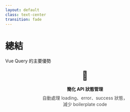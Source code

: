 ```yaml
---
layout: default
class: text-center
transition: fade
---
```


# 總結

<div class="opacity-80 mb-6 text-lg">Vue Query 的主要優勢</div>

<div class="grid grid-cols-2 gap-8 mt-10">
<div v-click>
<div class="summary-card">
  <div class="summary-icon">🚀</div>
  <div class="summary-title">簡化 API 狀態管理</div>
  <div class="summary-desc">自動處理 loading、error、success 狀態，<br>減少 boilerplate code</div>
</div>
</div>

<div v-click>
<div class="summary-card">
  <div class="summary-icon">🔄</div>
  <div class="summary-title">優化請求策略</div>
  <div class="summary-desc">透過 staleTime、gcTime 智能控制快取生命週期</div>
</div>
</div>

<div v-click>
<div class="summary-card">
  <div class="summary-icon">🔄</div>
  <div class="summary-title">自動資料同步</div>
  <div class="summary-desc">多元件之間自動保持數據一致性</div>
</div>
</div>

<div v-click>
<div class="summary-card">
  <div class="summary-icon">💡</div>
  <div class="summary-title">提升使用者體驗</div>
  <div class="summary-desc">樂觀更新、分頁優化讓操作更順暢</div>
</div>
</div>
</div>

<style>
.summary-card {
  padding: 20px;
  border-radius: 10px;
  background-color: rgba(255, 255, 255, 0.05);
  height: 100%;
  transition: all 0.3s ease;
  display: flex;
  flex-direction: column;
  align-items: center;
}
.summary-card:hover {
  transform: translateY(-5px);
  background-color: rgba(255, 255, 255, 0.08);
}
.summary-icon {
  font-size: 28px;
  margin-bottom: 15px;
}
.summary-title {
  font-weight: bold;
  margin-bottom: 8px;
  text-align: center;
}
.summary-desc {
  text-align: center;
  opacity: 0.8;
  font-size: 14px;
}
.suitable-scenarios {
  margin-top: 40px;
}
.scenario-title {
  font-weight: bold;
  margin-bottom: 15px;
  font-size: 18px;
}
.scenarios {
  display: flex;
  justify-content: center;
  flex-wrap: wrap;
  gap: 10px;
}
.scenario {
  padding: 8px 16px;
  background-color: rgba(59, 130, 246, 0.1);
  border-radius: 20px;
  font-size: 14px;
}
</style>
